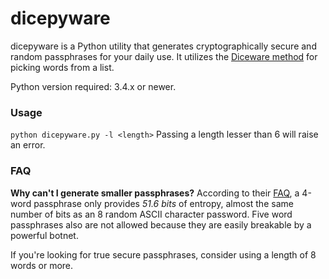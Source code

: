 # dicepyware

dicepyware is a Python utility that generates cryptographically secure and random passphrases for your daily use. It utilizes the [Diceware method][diceware] for picking words from a list.

Python version required: 3.4.x or newer.

### Usage
`python dicepyware.py -l <length>`
Passing a length lesser than 6 will raise an error.

### FAQ

**Why can't I generate smaller passphrases?**
According to their [FAQ][diceware-faq], a 4-word passphrase only provides *51.6 bits* of entropy, almost the same number of bits as an 8 random ASCII character password.
Five word passphrases also are not allowed because they are easily breakable by a powerful botnet.

If you're looking for true secure passphrases, consider using a length of 8 words or more.


[diceware]: http://world.std.com/~reinhold/diceware.html
[diceware-faq]: http://world.std.com/~reinhold/dicewarefaq.html